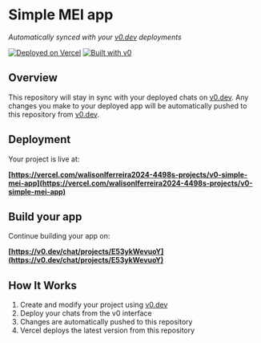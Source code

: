 # Simple MEI app

*Automatically synced with your [v0.dev](https://v0.dev) deployments*

[![Deployed on Vercel](https://img.shields.io/badge/Deployed%20on-Vercel-black?style=for-the-badge&logo=vercel)](https://vercel.com/walisonlferreira2024-4498s-projects/v0-simple-mei-app)
[![Built with v0](https://img.shields.io/badge/Built%20with-v0.dev-black?style=for-the-badge)](https://v0.dev/chat/projects/E53ykWevuoY)

## Overview

This repository will stay in sync with your deployed chats on [v0.dev](https://v0.dev).
Any changes you make to your deployed app will be automatically pushed to this repository from [v0.dev](https://v0.dev).

## Deployment

Your project is live at:

**[https://vercel.com/walisonlferreira2024-4498s-projects/v0-simple-mei-app](https://vercel.com/walisonlferreira2024-4498s-projects/v0-simple-mei-app)**

## Build your app

Continue building your app on:

**[https://v0.dev/chat/projects/E53ykWevuoY](https://v0.dev/chat/projects/E53ykWevuoY)**

## How It Works

1. Create and modify your project using [v0.dev](https://v0.dev)
2. Deploy your chats from the v0 interface
3. Changes are automatically pushed to this repository
4. Vercel deploys the latest version from this repository
